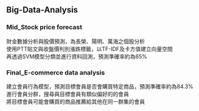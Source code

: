## Big-Data-Analysis

### Mid_Stock price forecast
財金數據分析與股價預測，為長榮、陽明、萬海之個股分析 <br>
使用PTT貼文與收盤價判別漲跌標籤，以TF-IDF及卡方值建立向量空間 <br>
再透過SVM模型分類並進行資料回測，預測準確率約為65%

### Final_E-commerce data analysis
建立會員行為模型，預測目標會員是否會購買特定商品，預測準確率約為84.3% <br>
進行會員分群，搜尋與目標會員有類似偏好的的會員 <br>
將目標會員可能會購買的商品推薦給其他在同一群集的會員
